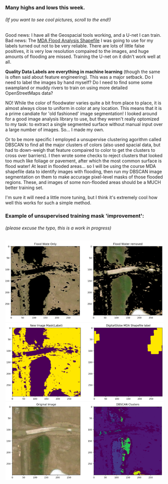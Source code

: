 ### Many highs and lows this week.
###### (If you want to see cool pictures, scroll to the end!)

Good news:  I have all the Geospacial tools working, and a U-net I can train.
Bad news:  The [MDA Flood Analysis Shapefile](https://www.digitalglobe.com/opendata/hurricane-harvey/vector-data) I was going to use for my labels turned out not to be very reliable.  There are lots of little false positives, it is very low resolution compaired to the images, and huge amounts of flooding are missed.  Training the U-net on it didn't work well at all.

**Quality Data Labels are everything in machine learning** (though the same is often said about feature engineering).  This was a major setback.  Do I need to label the images by hand myself?  Do I need to find some some swampland or muddy rivers to train on using more detailed OpenStreetMaps data?  

NO!  While the color of floodwater varies quite a bit from place to place, it is almost always close to uniform in color at any location.  This means that it is a prime candiate for 'old fashioned' image segmentation!  I looked around for a good image analysis library to use, but they weren't really optomized to my task:  to extract a single segmented surface without manual input over a large number of images.  So... I made my own.

Or to be more specific I employed a unsupervise clustering agorithm called DBSCAN to find all the major clusters of colors (also used spacial data, but had to down-weigh that feature compaired to color to get the clusters to cross over barriers).  I then wrote some checks to reject clusters that looked too much like foliage or pavement, after which the most common surface is flood water!  At least in flooded areas... so I will be using the course MDA shapefile data to identify images with flooding, then run my DBSCAN image segmentation on them to make accurage pixel-level masks of those flooded regions.  These, and images of some non-flooded areas should be a MUCH better training set.

I'm sure it will need a little more tuning, but I think it's extremely cool how well this works for such a simple method.

### Example of unsupervised training mask 'improvement':
###### (please excuse the typo, this is a work in progress)
<img src="../images/Screen Shot 2017-09-08 at 4.42.07 PM.png">
<img src="../images/Screen Shot 2017-09-08 at 4.42.31 PM.png">
<img src="../images/Screen Shot 2017-09-08 at 4.42.44 PM.png">
